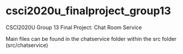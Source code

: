 # csci2020u_finalproject_group13
CSCI2020U Group 13 Final Project: Chat Room Service

Main files can be found in the chatservice folder within the src folder (src/chatservice)
